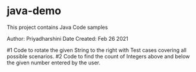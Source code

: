 # java-demo
This project contains Java Code samples

Author: Priyadharshini
Date Created: Feb 26 2021

#1 Code to rotate the given String to the right with Test cases covering all possible scenarios.
#2 Code to find the count of Integers above and below the given number entered by the user.


